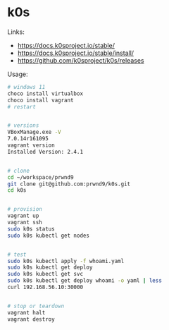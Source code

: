 # k0s

Links:
- https://docs.k0sproject.io/stable/
- https://docs.k0sproject.io/stable/install/
- https://github.com/k0sproject/k0s/releases

Usage:
```bash
# windows 11 
choco install virtualbox
choco install vagrant
# restart


# versions
VBoxManage.exe -V
7.0.14r161095
vagrant version
Installed Version: 2.4.1


# clone
cd ~/workspace/prwnd9
git clone git@github.com:prwnd9/k0s.git
cd k0s


# provision
vagrant up
vagrant ssh
sudo k0s status
sudo k0s kubectl get nodes


# test
sudo k0s kubectl apply -f whoami.yaml
sudo k0s kubectl get deploy
sudo k0s kubectl get svc
sudo k0s kubectl get deploy whoami -o yaml | less
curl 192.168.56.10:30000


# stop or teardown
vagrant halt
vagrant destroy
```

